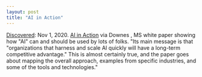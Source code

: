 ```yaml
---
layout: post
title: "AI in Action"
---
```

[Discovered](http://rolandtanglao.com/2020/07/29/p1-blogthis-checkvist-list-links-to-blog/): Nov 1, 2020. [AI in Action](https://www.downes.ca/post/71557) via Downes , MS white paper showing how "AI" can and should be used by lots of folks. "Its main message is that "organizations that harness and scale AI quickly will have a long-term competitive advantage." This is almost certainly true, and the paper goes about mapping the overall approach, examples from specific industries, and some of the tools and technologies."
